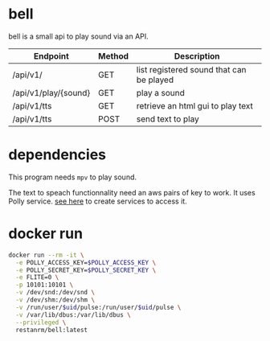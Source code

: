 # bell 
bell is a small api to play sound via an API. 

Endpoint|Method|Description
--|--|--
/api/v1/ | GET | list registered sound that can be played
/api/v1/play/{sound} | GET | play a sound
/api/v1/tts | GET | retrieve an html gui to play text
/api/v1/tts | POST | send text to play

# dependencies 
This program needs `mpv` to play sound.

The text to speach functionnality need an aws pairs of key to work. It uses Polly service. 
[see here](https://console.aws.amazon.com/iam/home#/security_credential) to create services to access it.


# docker run 
```bash
docker run --rm -it \
  -e POLLY_ACCESS_KEY=$POLLY_ACCESS_KEY \
  -e POLLY_SECRET_KEY=$POLLY_SECRET_KEY \
  -e FLITE=0 \
  -p 10101:10101 \
  -v /dev/snd:/dev/snd \
  -v /dev/shm:/dev/shm \
  -v /run/user/$uid/pulse:/run/user/$uid/pulse \
  -v /var/lib/dbus:/var/lib/dbus \
  --privileged \
  restanrm/bell:latest
```
